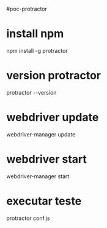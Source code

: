 #poc-protractor

# install npm
npm install -g protractor

# version protractor
protractor --version

# webdriver update
webdriver-manager update

# webdriver start 
webdriver-manager start

# executar teste
 protractor conf.js

